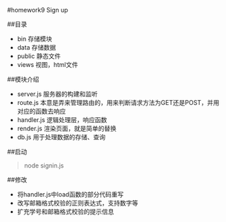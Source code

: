 #homework9 Sign up

##目录
* bin 存储模块
* data 存储数据
* public 静态文件
* views 视图，html文件

##模块介绍
* server.js 服务器的构建和监听
* route.js 本意是弄来管理路由的，用来判断请求方法为GET还是POST，并用对应的函数去响应
* handler.js 逻辑处理层，响应函数
* render.js 渲染页面，就是简单的替换
* db.js 用于处理数据的存储、查询

##启动
> node signin.js

##修改
* 将handler.js中load函数的部分代码重写
* 改写邮箱格式校验的正则表达式，支持数字等
* 扩充学号和邮箱格式校验的提示信息